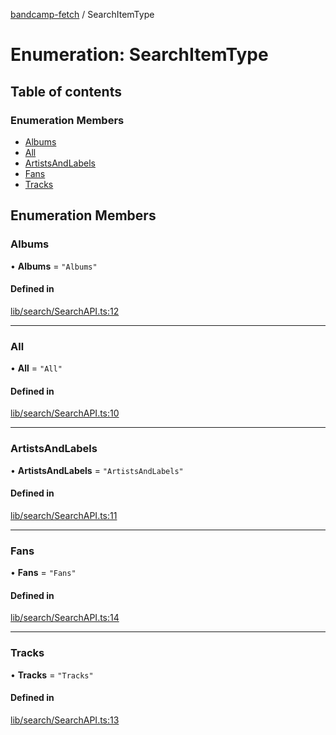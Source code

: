[bandcamp-fetch](../README.md) / SearchItemType

# Enumeration: SearchItemType

## Table of contents

### Enumeration Members

- [Albums](SearchItemType.md#albums)
- [All](SearchItemType.md#all)
- [ArtistsAndLabels](SearchItemType.md#artistsandlabels)
- [Fans](SearchItemType.md#fans)
- [Tracks](SearchItemType.md#tracks)

## Enumeration Members

### Albums

• **Albums** = ``"Albums"``

#### Defined in

[lib/search/SearchAPI.ts:12](https://github.com/patrickkfkan/bandcamp-fetch/blob/7815c68/src/lib/search/SearchAPI.ts#L12)

___

### All

• **All** = ``"All"``

#### Defined in

[lib/search/SearchAPI.ts:10](https://github.com/patrickkfkan/bandcamp-fetch/blob/7815c68/src/lib/search/SearchAPI.ts#L10)

___

### ArtistsAndLabels

• **ArtistsAndLabels** = ``"ArtistsAndLabels"``

#### Defined in

[lib/search/SearchAPI.ts:11](https://github.com/patrickkfkan/bandcamp-fetch/blob/7815c68/src/lib/search/SearchAPI.ts#L11)

___

### Fans

• **Fans** = ``"Fans"``

#### Defined in

[lib/search/SearchAPI.ts:14](https://github.com/patrickkfkan/bandcamp-fetch/blob/7815c68/src/lib/search/SearchAPI.ts#L14)

___

### Tracks

• **Tracks** = ``"Tracks"``

#### Defined in

[lib/search/SearchAPI.ts:13](https://github.com/patrickkfkan/bandcamp-fetch/blob/7815c68/src/lib/search/SearchAPI.ts#L13)
